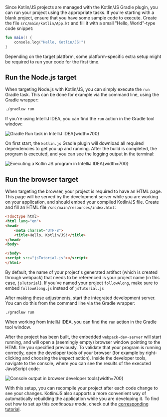 [//]: # (title: Run Kotlin/JS)

Since Kotlin/JS projects are managed with the Kotlin/JS Gradle plugin, you can run your project using the
appropriate tasks. If you're starting with a blank project, ensure that you have some sample code to execute.
Create the file `src/main/kotlin/App.kt` and fill it with a small "Hello, World"-type code snippet:

```kotlin
fun main() {
    console.log("Hello, Kotlin/JS!")
}
```

Depending on the target platform, some platform-specific extra setup might be required to run your code for the first time.

## Run the Node.js target

When targeting Node.js with Kotlin/JS, you can simply execute the `run` Gradle task. This can be done for example via the
command line, using the Gradle wrapper:

```bash
./gradlew run
```

If you're using IntelliJ IDEA, you can find the `run` action in the Gradle tool window:

![Gradle Run task in IntelliJ IDEA](run-gradle-task.png){width=700}

On first start, the `kotlin.js` Gradle plugin will download all required dependencies to get you up and running.
After the build is completed, the program is executed, and you can see the logging output in the terminal:

![Executing a Kotlin JS program in IntelliJ IDEA](cli-output.png){width=700}

## Run the browser target

When targeting the browser, your project is required to have an HTML page. This page will be served by the development
server while you are working on your application, and should embed your compiled Kotlin/JS file.
Create and fill an HTML file `/src/main/resources/index.html`:

```html
<!doctype html>
<html lang="en">
<head>
    <meta charset="UTF-8">
    <title>Hello, Kotlin/JS!</title>
</head>
<body>

</body>
<script src="jsTutorial.js"></script>
</html>
```

By default, the name of your project's generated artifact (which is created through webpack) that needs to be referenced
is your project name (in this case, `jsTutorial`). If you've named your project `followAlong`, make sure to embed
`followAlong.js` instead of `jsTutorial.js`

After making these adjustments, start the integrated development server. You can do this from the command line via the
Gradle wrapper:

```bash
./gradlew run
```

When working from IntelliJ IDEA, you can find the `run` action in the Gradle tool window.

After the project has been built, the embedded `webpack-dev-server` will start running, and will open a (seemingly empty)
browser window pointing to the HTML file you specified previously. To validate that your program is running correctly,
open the developer tools of your browser (for example by right-clicking and choosing the _Inspect_ action).
Inside the developer tools, navigate to the console, where you can see the results of the executed JavaScript code:

![Console output in browser developer tools](browser-console-output.png){width=700}

With this setup, you can recompile your project after each code change to see your changes. Kotlin/JS also supports
a more convenient way of automatically rebuilding the application while you are developing it.
To find out how to set up this _continuous mode_, check out the [corresponding tutorial](dev-server-continuous-compilation.md).